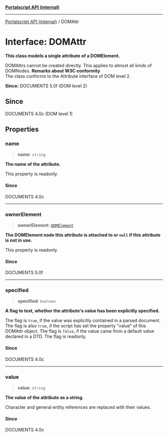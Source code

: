 [**Portalscript API (internal)**](../README.md)

***

[Portalscript API (internal)](../globals.md) / DOMAttr

# Interface: DOMAttr

**This class models a single attribute of a DOMElement.**  

DOMAttrs cannot be created directly. This applies to almost all kinds of DOMNodes.
**Remarks about W3C conformity**  
The class conforms to the Attribute interface of DOM level 2.  
  
**Since:** DOCUMENTS 5.0f (DOM level 2)

## Since

DOCUMENTS 4.0c (DOM level 1)

## Properties

### name

> **name**: `string`

**The name of the attribute.**  

This property is readonly.

#### Since

DOCUMENTS 4.0c

***

### ownerElement

> **ownerElement**: [`DOMElement`](DOMElement.md)

**The DOMElement node this attribute is attached to or `null` if this attribute is not in use.**  

This property is readonly.

#### Since

DOCUMENTS 5.0f

***

### specified

> **specified**: `boolean`

**A flag to test, whether the attribute's value has been explicitly specified.**  

The flag is `true`, if the value was explicitly contained in a parsed document. The flag is also `true`, 
if the script has set the property "value" of this DOMAttr object. The flag is `false`, 
if the value came from a default value declared in a DTD. The flag is readonly.

#### Since

DOCUMENTS 4.0c

***

### value

> **value**: `string`

**The value of the attribute as a string.**  

Character and general entity references are replaced with their values.

#### Since

DOCUMENTS 4.0c
